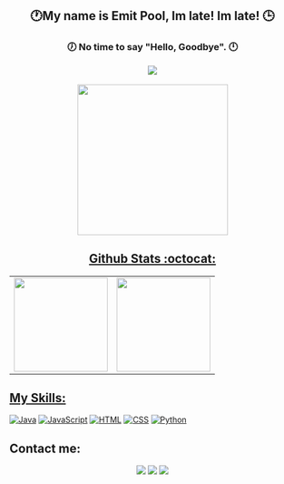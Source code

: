 
<div align="center">
  <h2>🕐My name is Emit Pool, Im late! Im late! 🕒</h2>
    <h3> 🕖 No time to say "Hello, Goodbye". 🕛 </h3>
    
  <a href="https://github.com/emitpool">
      <img src='https://github.com/emitpool/emitpool/blob/main/ImLate.gif' target="_blank"><br>
     <br/>
     <tr><img height="265em" src="https://activity-graph.herokuapp.com/graph?username=emitpool&theme=react-dark&bg_color=00000f&hide_border=true" /></tr>
   
## Github Stats :octocat:
<center>
<table>
<tr>
    <td><img height="165em" src="https://github-readme-stats.vercel.app/api?username=emitpool&show_icons=true&theme=white&include_all_commits=true&count_private=true" /></td>
    <td><img height="165em" src="https://github-readme-stats.vercel.app/api/top-langs/?username=emitpool&layout=compact&langs_count=7&theme=white" /></td>
    
</tr>

</table>
</center>
</div>
 
## My Skills:
[![Java](https://img.shields.io/badge/Java-007396?style=for-the-badge&logo=java&logoColor=white&labelColor=101010)]()
[![JavaScript](https://img.shields.io/badge/JavaScript-F7DF1E?style=for-the-badge&logo=javascript&logoColor=white&labelColor=101010)]()
[![HTML](https://img.shields.io/badge/HTML5-E34F26?style=for-the-badge&logo=HTML5&logoColor=white&labelColor=101010)]()
[![CSS](https://img.shields.io/badge/CSS3-1572B6?style=for-the-badge&logo=CSS3&logoColor=white&labelColor=101010)]()
[![Python](https://img.shields.io/badge/Python-3776AB?style=for-the-badge&logo=python&logoColor=white&labelColor=101010)]()
<br>
## Contact me: 
<p align="center">
  <a href="https://twitter.com/EmitPool"><img src="https://img.shields.io/badge/-EmitPool-blue?style=flat&logo=Twitter&logoColor=white" /></a>
  <a href="https://www.linkedin.com/in/emit/"><img src="https://img.shields.io/badge/-EmitPool-blue?style=flat&logo=Linkedin&logoColor=white" /></a>
  <a href="mailto:emitloopoffice@gmail.com"><img src="https://img.shields.io/badge/-Gmail.com-c14438?style=flat&logo=Gmail&logoColor=white" /></a>
</p>
